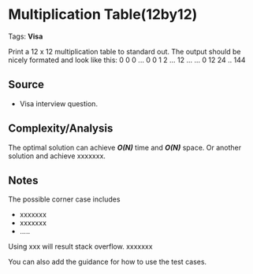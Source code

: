 [comment]: <> (This is a comment, it will not be included. For every question commit to the repository, you should put this readme file in the question/problem folder as a readme file, rename it to README.md)

# Multiplication Table(12by12)
Tags: __Visa__

Print a 12 x 12 multiplication table to standard out. The output should be nicely formated and look like this:
0 0  0 ... 0
0 1  2 ... 12
    ...
    ...
0 12 24 .. 144

## Source
[comment]: <> (brief intro to the source of this question. e.g.,)
* Visa interview question.

## Complexity/Analysis
The optimal solution can achieve ___O(N)___ time and ___O(N)___ space. Or another solution and achieve xxxxxxx.

## Notes
The possible corner case includes
* xxxxxxx
* xxxxxxx
* .....

Using xxx will result stack overflow. xxxxxxx

You can also add the guidance for how to use the test cases.
